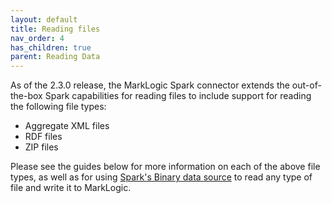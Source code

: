 ```yaml
---
layout: default
title: Reading files
nav_order: 4
has_children: true
parent: Reading Data
---
```



As of the 2.3.0 release, the MarkLogic Spark connector extends the out-of-the-box Spark capabilities for reading files
to include support for reading the following file types:

- Aggregate XML files
- RDF files
- ZIP files

Please see the guides below for more information on each of the above file types, as well as for using 
[Spark's Binary data source](https://spark.apache.org/docs/latest/sql-data-sources-binaryFile.html) to read any type
of file and write it to MarkLogic.
